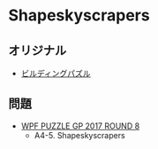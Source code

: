 # Shapeskyscrapers

## オリジナル
- [ビルディングパズル](skyscrapers.md)

## 問題
- [WPF PUZZLE GP 2017 ROUND 8](../questions/wpfpgp2017-8.md)
	- A4-5. Shapeskyscrapers
